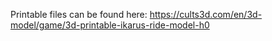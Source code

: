 Printable files can be found here: https://cults3d.com/en/3d-model/game/3d-printable-ikarus-ride-model-h0
